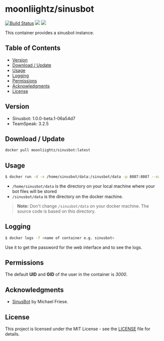 # moonliightz/sinusbot
[![Build Status](https://travis-ci.org/MoonLiightz/docker-sinusbot.svg?branch=master)](https://travis-ci.org/MoonLiightz/docker-sinusbot)
[![](https://images.microbadger.com/badges/image/moonliightz/sinusbot.svg)](https://microbadger.com/images/moonliightz/sinusbot "Get your own image badge on microbadger.com")
[![](https://images.microbadger.com/badges/version/moonliightz/sinusbot.svg)](https://microbadger.com/images/moonliightz/sinusbot "Get your own version badge on microbadger.com")

This container provides a sinusbot instance. 


## Table of Contents
- [Version](#version)
- [Download / Update](#download--update)
- [Usage](#usage)
- [Logging](#logging)
- [Permissions](#permissions)
- [Acknowledgments](#acknowledgments)
- [License](#license)



## Version

- Sinusbot: 1.0.0-beta.1-06a54d7
- TeamSpeak: 3.2.5



## Download / Update
```sh
docker pull moonliightz/sinusbot:latest
```



## Usage
```sh
$ docker run -d -v /home/sinusbot/data:/sinusbot/data -p 8087:8087 --name sinusbot moonliightz/sinusbot:latest
```

- ``` /home/sinusbot/data ``` is the directory on your local machine where your bot files will be stored
- ``` /sinusbot/data ``` is the directory on the docker machine.
> **Note:** Don't change `/sinusbot/data` on your docker machine. The source code is based on this directory.



## Logging
```sh 
$ docker logs -f <name of container e.g. sinusbot> 
``` 
Use it to get the password for the web interface and to see the logs.



## Permissions
The default **UID** and **GID** of the user in the container is _3000_.



## Acknowledgments
* [SinusBot](http://www.sinusbot.com/) by Michael Friese.



## License
This project is licensed under the MIT License - see the [LICENSE](LICENSE) file for details.
